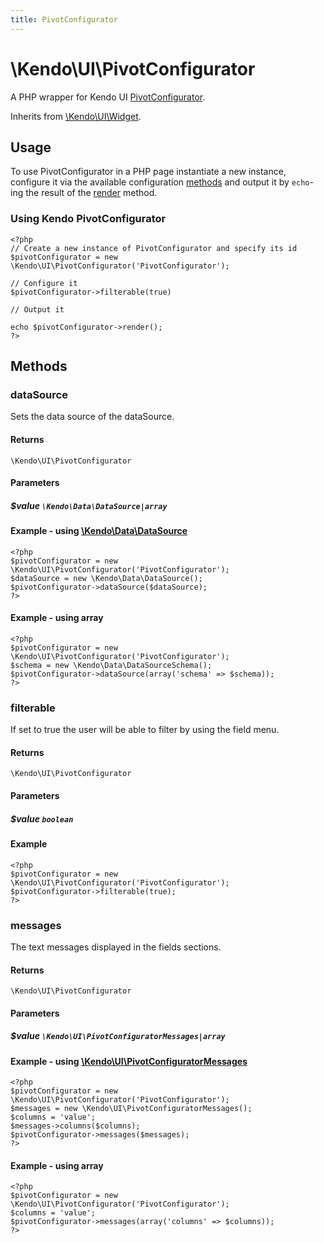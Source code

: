 ```yaml
---
title: PivotConfigurator
---
```


# \Kendo\UI\PivotConfigurator

A PHP wrapper for Kendo UI [PivotConfigurator](/api/web/pivotconfigurator).

Inherits from [\Kendo\UI\Widget](/api/wrappers/php/Kendo/UI/Widget).

## Usage

To use PivotConfigurator in a PHP page instantiate a new instance, configure it via the available
configuration [methods](#methods) and output it by `echo`-ing the result of the [render](/api/wrappers/php/Kendo/UI/Widget#render) method.

### Using Kendo PivotConfigurator

    <?php
    // Create a new instance of PivotConfigurator and specify its id
    $pivotConfigurator = new \Kendo\UI\PivotConfigurator('PivotConfigurator');

    // Configure it
    $pivotConfigurator->filterable(true)

    // Output it

    echo $pivotConfigurator->render();
    ?>


## Methods

### dataSource

Sets the data source of the dataSource.

#### Returns
`\Kendo\UI\PivotConfigurator`

#### Parameters

##### $value `\Kendo\Data\DataSource|array`

#### Example - using [\Kendo\Data\DataSource](/api/wrappers/php/kendo/data/datasource)

    <?php
    $pivotConfigurator = new \Kendo\UI\PivotConfigurator('PivotConfigurator');
    $dataSource = new \Kendo\Data\DataSource();
    $pivotConfigurator->dataSource($dataSource);
    ?>

#### Example - using array

    <?php
    $pivotConfigurator = new \Kendo\UI\PivotConfigurator('PivotConfigurator');
    $schema = new \Kendo\Data\DataSourceSchema();
    $pivotConfigurator->dataSource(array('schema' => $schema));
    ?>

### filterable
If set to true the user will be able to filter by using the field menu.

#### Returns
`\Kendo\UI\PivotConfigurator`

#### Parameters

##### $value `boolean`



#### Example 
    <?php
    $pivotConfigurator = new \Kendo\UI\PivotConfigurator('PivotConfigurator');
    $pivotConfigurator->filterable(true);
    ?>

### messages

The text messages displayed in the fields sections.

#### Returns
`\Kendo\UI\PivotConfigurator`

#### Parameters

##### $value `\Kendo\UI\PivotConfiguratorMessages|array`


#### Example - using [\Kendo\UI\PivotConfiguratorMessages](/api/wrappers/php/Kendo/UI/PivotConfiguratorMessages)
    <?php
    $pivotConfigurator = new \Kendo\UI\PivotConfigurator('PivotConfigurator');
    $messages = new \Kendo\UI\PivotConfiguratorMessages();
    $columns = 'value';
    $messages->columns($columns);
    $pivotConfigurator->messages($messages);
    ?>

#### Example - using array

    <?php
    $pivotConfigurator = new \Kendo\UI\PivotConfigurator('PivotConfigurator');
    $columns = 'value';
    $pivotConfigurator->messages(array('columns' => $columns));
    ?>


